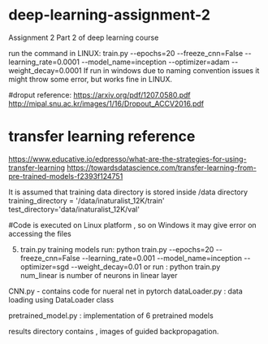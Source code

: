 # deep-learning-assignment-2
Assignment 2 Part 2 of deep learning course

run the command in LINUX: train.py --epochs=20 --freeze_cnn=False --learning_rate=0.0001 --model_name=inception --optimizer=adam --weight_decay=0.0001
If run in windows due to naming convention issues it might throw some error, but works fine in LINUX.

#droput reference:
https://arxiv.org/pdf/1207.0580.pdf
http://mipal.snu.ac.kr/images/1/16/Dropout_ACCV2016.pdf


# transfer learning reference
https://www.educative.io/edpresso/what-are-the-strategies-for-using-transfer-learning
https://towardsdatascience.com/transfer-learning-from-pre-trained-models-f2393f124751


It is assumed that  training data directory is stored inside /data directory 
training_directory = '/data/inaturalist_12K/train'
test_directory='data/inaturalist_12K/val'


#Code is executed on Linux platform , so on Windows it may give error on accessing the files


5)  train.py 
  	training models
	run: python train.py --epochs=20 --freeze_cnn=False --learning_rate=0.001 --model_name=inception --optimizer=sgd --weight_decay=0.01
	or run :  python train.py	
	num_linear is number of neurons in linear layer

CNN.py - contains code for nueral net in pytorch
dataLoader.py  : data loading using DataLoader class

pretrained_model.py  :  implementation of 6 pretrained models

results directory contains , images of guided backpropagation.